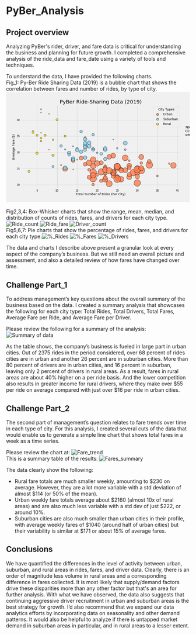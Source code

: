 # PyBer_Analysis
## Project overview
Analyzing PyBer's rider, driver, and fare data is critical for understanding the business and planning for future growth. I completed a comprehensive analysis of the ride_data and fare_date using a variety of tools and techniques.  

To understand the data, I have provided the following charts.  
Fig_1: Py-Ber Ride Sharing Data (2019) is a bubble chart that shows the correlation between fares and number of rides, by type of city. ![PyBer Ride Share Data](analysis/Fig1.png)  

Fig2,3,4: Box-Whisker charts that show the range, mean, median, and distribution of counts of rides, fares, and drivers for each city type.![Ride_count](analysis/fig2) ![Ride_fare](analysis/fig3) ![Driver_count](analysis/fig4)  
Fig5,6,7: Pie charts that show the percentage of rides, fares, and drivers for each city type.![%_Rides](analysis/fig6) ![%_Fares](analysis/fig7) ![%_Drivers](analysis/fig7)

The data and charts I describe above present a granular look at every aspect of the company’s business. But we still need an overall picture and assessment, and also a detailed review of how fares have changed over time.  
## Challenge Part_1
To address management’s key questions about the overall summary of the business based on the data. I created a summary analysis that showcases the following for each city type: Total Rides, Total Drivers, Total Fares, Average Fare per Ride, and Average Fare per Driver.  

Please review the following for a summary of the analysis:![Summary of data](analysis/Fig9)  

As the table shows, the company’s business is fueled in large part in urban cities. Out of 2375 rides in the period considered, over 68 percent of rides cities are in urban and another 26 percent are in suburban cities. More than 80 percent of drivers are in urban cities, and 16 percent in suburban, leaving only 2 percent of drivers in rural areas. As a result, fares in rural areas are about 40% higher on a per ride basis. And the lower competition also results in greater income for rural drivers, where they make over $55 per ride on average compared with just over $16 per ride in urban cities.

## Challenge Part_2
The second part of management’s question relates to fare trends over time in each type of city. For this analysis, I created several cuts of the data that would enable us to generate a simple line chart that shows total fares in a week as a time series.  

Please review the chart at: ![Fare_trend](analysis/Fig8)  
This is a summary table of the results: ![Fares_summary](analysis/Fig10)

The data clearly show the following:
-	Rural fare totals are much smaller weekly, amounting to $230 on average. However, they are a lot more variable with a std deviation of almost $114 (or 50% of the mean). 
-	Urban weekly fare totals average about $2160 (almost 10x of rural areas) and are also much less variable with a std dev of just $222, or around 10%.
-	Suburban cities are also much smaller than urban cities in their profile, with average weekly fares of $1040 (around half of urban cities) but their variability is similar at $171 or about 15% of average fares.  

## Conclusions
We have quantified the differences in the level of activity between urban, suburban, and rural areas in rides, fares, and driver data. Clearly, there is an order of magnitude less volume in rural areas and a corresponding difference in fares collected. It is most likely that supply/demand factors drive these disparities more than any other factor but that's an area for further analysis. With what we have observed, the data also suggests that continuing aggressive driver recruitment in urban and suburban areas is the best strategy for growth. I’d also recommend that we expand our data analytics efforts by incorporating data on seasonality and other demand patterns. It would also be helpful to analyze if there is untapped market demand in suburban areas in particular, and in rural areas to a lesser extent.
